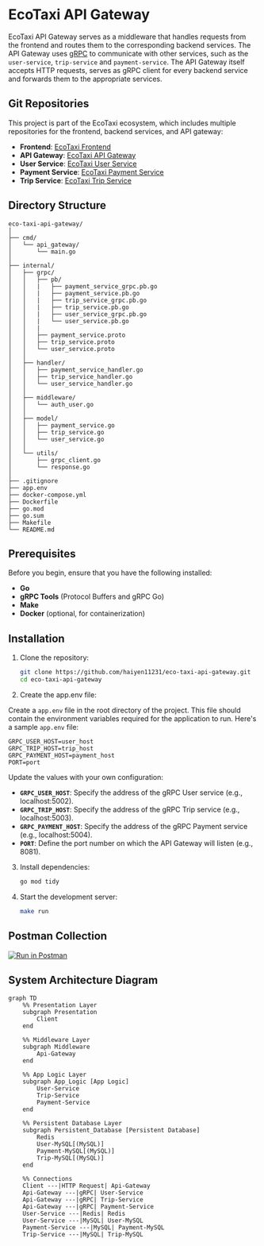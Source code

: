 # EcoTaxi API Gateway

EcoTaxi API Gateway serves as a middleware that handles requests from the frontend and routes them to the corresponding backend services. The API Gateway uses [gRPC](https://grpc.io/docs/languages/go/quickstart/) to communicate with other services, such as the `user-service`, `trip-service` and `payment-service`. The API Gateway itself accepts HTTP requests, serves as gRPC client for every backend service and forwards them to the appropriate services.

## Git Repositories

This project is part of the EcoTaxi ecosystem, which includes multiple repositories for the frontend, backend services, and API gateway:

- **Frontend**: [EcoTaxi Frontend](https://github.com/haiyen11231/eco-taxi-frontend.git)
- **API Gateway**: [EcoTaxi API Gateway](https://github.com/haiyen11231/eco-taxi-api-gateway.git)
- **User Service**: [EcoTaxi User Service](https://github.com/haiyen11231/eco-taxi-backend-user-service.git)
- **Payment Service**: [EcoTaxi Payment Service](https://github.com/AWYS7/eco-taxi-payment-service.git)
- **Trip Service**: [EcoTaxi Trip Service](https://github.com/lukea11/eco-taxi-backend-trip-service.git)

## Directory Structure

```plaintext
eco-taxi-api-gateway/
│
├── cmd/
│   └── api_gateway/
│       └── main.go
│
├── internal/
│   ├── grpc/
│   │   ├── pb/
│   │   |   ├── payment_service_grpc.pb.go
│   │   |   ├── payment_service.pb.go
│   │   |   ├── trip_service_grpc.pb.go
│   │   |   ├── trip_service.pb.go
│   │   |   ├── user_service_grpc.pb.go
│   │   |   └── user_service.pb.go
│   │   |
│   │   ├── payment_service.proto
│   │   ├── trip_service.proto
│   │   └── user_service.proto
│   │
│   ├── handler/
│   │   ├── payment_service_handler.go
│   │   ├── trip_service_handler.go
│   │   └── user_service_handler.go
│   │
│   ├── middleware/
│   │   └── auth_user.go
│   │
│   ├── model/
│   │   ├── payment_service.go
│   │   ├── trip_service.go
│   │   └── user_service.go
│   │
│   └── utils/
│       ├── grpc_client.go
│       └── response.go
│
├── .gitignore
├── app.env
├── docker-compose.yml
├── Dockerfile
├── go.mod
├── go.sum
├── Makefile
└── README.md
```

## Prerequisites

Before you begin, ensure that you have the following installed:

- **Go**
- **gRPC Tools** (Protocol Buffers and gRPC Go)
- **Make**
- **Docker** (optional, for containerization)

## Installation

1. Clone the repository:

   ```bash
   git clone https://github.com/haiyen11231/eco-taxi-api-gateway.git
   cd eco-taxi-api-gateway
   ```

2. Create the app.env file:

Create a `app.env` file in the root directory of the project. This file should contain the environment variables required for the application to run. Here's a sample `app.env` file:

```env
GRPC_USER_HOST=user_host
GRPC_TRIP_HOST=trip_host
GRPC_PAYMENT_HOST=payment_host
PORT=port
```

Update the values with your own configuration:

- **`GRPC_USER_HOST`**: Specify the address of the gRPC User service (e.g., localhost:5002).
- **`GRPC_TRIP_HOST`**: Specify the address of the gRPC Trip service (e.g., localhost:5003).
- **`GRPC_PAYMENT_HOST`**: Specify the address of the gRPC Payment service (e.g., localhost:5004).
- **`PORT`**: Define the port number on which the API Gateway will listen (e.g., 8081).

3. Install dependencies:

   ```bash
   go mod tidy
   ```

4. Start the development server:

   ```bash
   make run
   ```

## Postman Collection

[![Run in Postman](https://run.pstmn.io/button.svg)](https://web.postman.co/workspace/Eco-Taxi-Project~f9485719-23fa-4af6-b313-a8d852ab1233/overview)

## System Architecture Diagram

```mermaid
graph TD
    %% Presentation Layer
    subgraph Presentation
        Client
    end

    %% Middleware Layer
    subgraph Middleware
        Api-Gateway
    end

    %% App Logic Layer
    subgraph App_Logic [App Logic]
        User-Service
        Trip-Service
        Payment-Service
    end

    %% Persistent Database Layer
    subgraph Persistent_Database [Persistent Database]
        Redis
        User-MySQL[(MySQL)]
        Payment-MySQL[(MySQL)]
        Trip-MySQL[(MySQL)]
    end

    %% Connections
    Client ---|HTTP Request| Api-Gateway
    Api-Gateway ---|gRPC| User-Service
    Api-Gateway ---|gRPC| Trip-Service
    Api-Gateway ---|gRPC| Payment-Service
    User-Service ---|Redis| Redis
    User-Service ---|MySQL| User-MySQL
    Payment-Service ---|MySQL| Payment-MySQL
    Trip-Service ---|MySQL| Trip-MySQL

```
